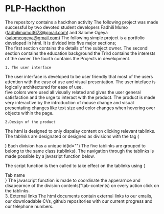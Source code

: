 # PLP-Hackthon
The repository contains a hackthon activity
The following project was made successful by two devoted student developers Fadhili Mumo (fadhilimumo3673@gmail.com) and Salome Ogeya  (salomeogeya@gmail.com)
The following simple project is a portfolio developed in html.
It is divided into five major sections;   
    The first section contains the details of the subject owner.
    The second section contains the education background
    the Trird contains the interests of the owner
    The fourth contains the Projects in development.

    1. The user interface
The user interface is developed to be user friendly that most of the users attention with the ease of use and visual presentation.
The user inteface is logically architectured for ease of use.  
five colors were used all visually related and gives the user general satisfaction and the urge to interact with the product.
The product is made very interactive by the introduction of mouse change and visual presentating changes like text size and color changes when hovering over objects within the page. 


    2.Design of the product
The html is designed to only dispalay content on clicking relevant tablinks.
The tablinks are designated or designed as divisions with the tag (<div></div>)
Each division has a unique id(id="")
The five tablinks are grouped to belong to the same class (tablinks).
The navigation through the tablinks is made possible by a javasript function below.
<!-- creating a function called opentab with parameters (tabId) -->
<script>              
                  function opentab(tabId){
                   // Decalring a variable and storing the tabcontent value into it using method document.getElementsByClassName() -->
                      var tabContents=document.getElementsByClassName('tab-content');
                      var hide=document.getElementsByClassName('default');                      
                        //incrementing the value of the tab dispaly on each click using the for function
                        //assigning the value of i to the tabContents and hidding the previous values of the 
                        //[i] containing the tab contents using tabContents[i].style.display='none'; -->  
                      for(var i=0;i<tabContents.length; i++){
                            tabContents[i].style.display='none';                            
                       }
                       for(var i=0;i<hide.length; i++){
                        hide[i].style.display='none';
                   }
                        var tabs=document.getElementsByClassName('active-tab');
                        //incrementing the value of the tab display on each click using the for function
                        //assigning the value of i to the tabContents and removing the current content of active tab of the 
                        for(var i=0;i<tabs.length;i++){
                            tabs[1].classList.remove('tab-content');
                        }
                        document.getElementById(tabId).style.display='block';                        
                        //creating the connection between the function and the onlick action listerner.
                        document.querySelector('onclick="openTab(\''+tabId+'\')"]').classList.add('active-tab');
                    }
                    function hide(){
                      if(opentab(tabId)){
                        document.getElementById('open').style.display='none'
                      }
                    }
            </script>
The script function is then called to take effect on the tablinks using {
    <div class="tablinks" onclick="opentab('tab ID')"><f>Tab name</f></div>} 
The javascript function is made to coordinate the apperarnce and disapearnce of the division contents("tab-contents) on every action click on the tablinks.    
          3. External links
The html documents contain external links to our emails, our downloadable CVs, github repositories with our current progress and our telephone numbers.           
          

       
